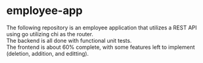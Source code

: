 # employee-app
The following repository is an employee application that utilizes a REST API using go utilizing chi as the router.\
The backend is all done with functional unit tests.\
The frontend is about 60% complete, with some features left to implement (deletion, addition, and editting).
